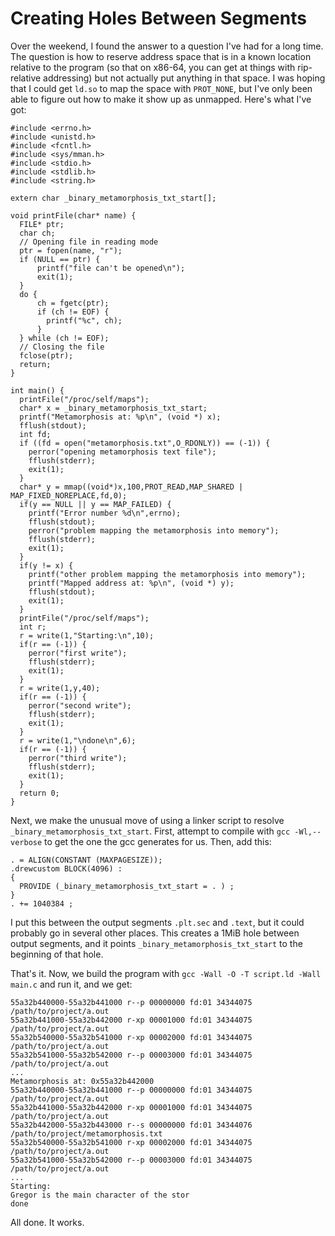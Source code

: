 # Creating Holes Between Segments

Over the weekend, I found the answer to a question I've had for a long time.
The question is how to reserve address space that is in a known location
relative to the program (so that on x86-64, you can get at things with
rip-relative addressing) but not actually put anything in that space. I was
hoping that I could get `ld.so` to map the space with `PROT_NONE`, but I've
only been able to figure out how to make it show up as unmapped. Here's
what I've got:

    #include <errno.h>
    #include <unistd.h>
    #include <fcntl.h>
    #include <sys/mman.h>
    #include <stdio.h>
    #include <stdlib.h>
    #include <string.h>
    
    extern char _binary_metamorphosis_txt_start[];
    
    void printFile(char* name) {
      FILE* ptr;
      char ch;
      // Opening file in reading mode
      ptr = fopen(name, "r");
      if (NULL == ptr) {
          printf("file can't be opened\n");
          exit(1);
      }
      do {
          ch = fgetc(ptr);
          if (ch != EOF) {
            printf("%c", ch);
          }
      } while (ch != EOF);
      // Closing the file
      fclose(ptr);
      return;
    }
    
    int main() {
      printFile("/proc/self/maps");
      char* x = _binary_metamorphosis_txt_start;
      printf("Metamorphosis at: %p\n", (void *) x);
      fflush(stdout);
      int fd;
      if ((fd = open("metamorphosis.txt",O_RDONLY)) == (-1)) {
        perror("opening metamorphosis text file");
        fflush(stderr);
        exit(1);
      }
      char* y = mmap((void*)x,100,PROT_READ,MAP_SHARED | MAP_FIXED_NOREPLACE,fd,0);
      if(y == NULL || y == MAP_FAILED) {
        printf("Error number %d\n",errno);
        fflush(stdout);
        perror("problem mapping the metamorphosis into memory");
        fflush(stderr);
        exit(1);
      }
      if(y != x) {
        printf("other problem mapping the metamorphosis into memory");
        printf("Mapped address at: %p\n", (void *) y);
        fflush(stdout);
        exit(1);
      }
      printFile("/proc/self/maps");
      int r;
      r = write(1,"Starting:\n",10);
      if(r == (-1)) {
        perror("first write");
        fflush(stderr);
        exit(1);
      }
      r = write(1,y,40);
      if(r == (-1)) {
        perror("second write");
        fflush(stderr);
        exit(1);
      }
      r = write(1,"\ndone\n",6);
      if(r == (-1)) {
        perror("third write");
        fflush(stderr);
        exit(1);
      }
      return 0;
    }

Next, we make the unusual move of using a linker script to resolve
`_binary_metamorphosis_txt_start`. First, attempt to compile with
`gcc -Wl,--verbose` to get the one the gcc generates for us. Then,
add this:

    . = ALIGN(CONSTANT (MAXPAGESIZE));
    .drewcustom BLOCK(4096) :
    {
      PROVIDE (_binary_metamorphosis_txt_start = . ) ;
    }
    . += 1040384 ;

I put this between the output segments `.plt.sec` and `.text`, but it
could probably go in several other places. This creates a 1MiB hole
between output segments, and it points `_binary_metamorphosis_txt_start`
to the beginning of that hole.

That's it. Now, we build the program with `gcc -Wall -O -T script.ld -Wall main.c`
and run it, and we get:

    55a32b440000-55a32b441000 r--p 00000000 fd:01 34344075                   /path/to/project/a.out
    55a32b441000-55a32b442000 r-xp 00001000 fd:01 34344075                   /path/to/project/a.out
    55a32b540000-55a32b541000 r-xp 00002000 fd:01 34344075                   /path/to/project/a.out
    55a32b541000-55a32b542000 r--p 00003000 fd:01 34344075                   /path/to/project/a.out
    ...
    Metamorphosis at: 0x55a32b442000
    55a32b440000-55a32b441000 r--p 00000000 fd:01 34344075                   /path/to/project/a.out
    55a32b441000-55a32b442000 r-xp 00001000 fd:01 34344075                   /path/to/project/a.out
    55a32b442000-55a32b443000 r--s 00000000 fd:01 34344076                   /path/to/project/metamorphosis.txt
    55a32b540000-55a32b541000 r-xp 00002000 fd:01 34344075                   /path/to/project/a.out
    55a32b541000-55a32b542000 r--p 00003000 fd:01 34344075                   /path/to/project/a.out
    ...
    Starting:
    Gregor is the main character of the stor
    done

All done. It works.

